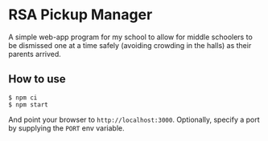# RSA Pickup Manager

A simple web-app program for my school to allow for middle schoolers to be dismissed one at a time safely (avoiding crowding in the halls) as their parents arrived.

## How to use

```
$ npm ci
$ npm start
```

And point your browser to `http://localhost:3000`. Optionally, specify
a port by supplying the `PORT` env variable.
